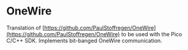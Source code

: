 # OneWire
Translation of [https://github.com/PaulStoffregen/OneWire](https://github.com/PaulStoffregen/OneWire) to be used with the Pico C/C++ SDK. Implements bit-banged OneWire communication. 
